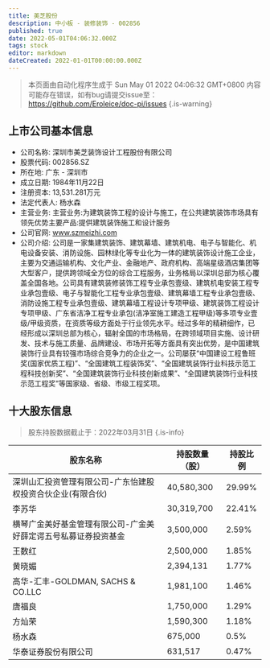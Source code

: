 ```yaml
---
title: 美芝股份
description: 中小板 - 装修装饰 - 002856
published: true
date: 2022-05-01T04:06:32.000Z
tags: stock
editor: markdown
dateCreated: 2022-01-01T00:00:00.000Z
---
```


> 本页面由自动化程序生成于 Sun May 01 2022 04:06:32 GMT+0800
> 内容可能存在错误，如有bug请提交issue至：https://github.com/Eroleice/doc-pi/issues
{.is-warning}

## 上市公司基本信息
- 公司名称: 深圳市美芝装饰设计工程股份有限公司
- 股票代码: 002856.SZ
- 所在地: 广东 - 深圳市
- 成立日期: 1984年11月22日
- 注册资本: 13,531.281万元
- 法定代表人: 杨水森
- 主营业务: 主营业务:为建筑装饰工程的设计与施工，在公共建筑装饰市场具有领先优势主要产品:提供建筑装饰施工和设计服务
- 公司官网: www.szmeizhi.com
- 公司介绍: 公司是一家集建筑装饰、建筑幕墙、建筑机电、电子与智能化、机电设备安装、消防设施、园林绿化等专业化为一体的建筑装饰设计施工企业，主要为交通运输机构、文化产业、金融地产、政府机构、高端星级酒店集团等大型客户，提供跨领域全方位的综合工程服务，业务格局以深圳总部为核心覆盖全国各地。公司具有建筑装修装饰工程专业承包壹级、建筑机电安装工程专业承包壹级、电子与智能化工程专业承包壹级、建筑幕墙工程专业承包壹级、消防设施工程专业承包壹级、建筑幕墙工程设计专项甲级、建筑装饰工程设计专项甲级、广东省洁净工程专业承包(洁净室施工建造工程甲级)等多项专业壹级/甲级资质，在资质等级方面处于行业领先水平。经过多年的精耕细作，已经形成以深圳总部为核心，辐射全国的市场格局，在跨领域项目实施、设计研发、技术与施工质量、品牌建设、市场开拓等方面具有突出优势，是中国建筑装饰行业具有较强市场综合竞争力的企业之一。公司屡获“中国建设工程鲁班奖(国家优质工程)”、“全国建筑工程装饰奖”、“全国建筑装饰行业科技示范工程科技创新奖”、“全国建筑装饰行业科技创新成果”、“全国建筑装饰行业科技示范工程奖”等国家级、省级、市级工程奖项。


## 十大股东信息
> 股东持股数据截止于：2022年03月31日
{.is-info}

| 股东名称 | 持股数量（股） | 持股比例 |
| --- | --- | --- |
| 深圳山汇投资管理有限公司-广东怡建股权投资合伙企业(有限合伙) | 40,580,300 | 29.99% |
| 李苏华 | 30,319,700 | 22.41% |
| 横琴广金美好基金管理有限公司-广金美好薛定谔五号私募证券投资基金 | 3,500,000 | 2.59% |
| 王数红 | 2,500,000 | 1.85% |
| 黄晓媚 | 2,394,131 | 1.77% |
| 高华-汇丰-GOLDMAN, SACHS & CO.LLC | 1,981,100 | 1.46% |
| 唐福良 | 1,750,000 | 1.29% |
| 方灿荣 | 1,590,300 | 1.18% |
| 杨水森 | 675,000 | 0.5% |
| 华泰证券股份有限公司 | 631,517 | 0.47% |




